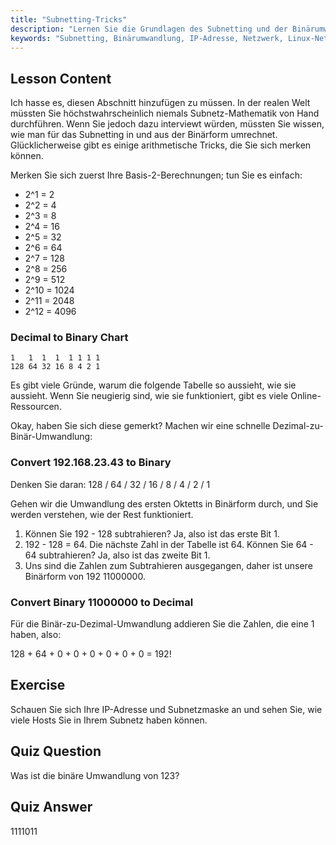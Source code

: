 ```yaml
---
title: "Subnetting-Tricks"
description: "Lernen Sie die Grundlagen des Subnetting und der Binärumwandlung für die Netzwerktechnik. Verstehen Sie IP-Adressen und Subnetzmasken mit diesem anfängerfreundlichen Leitfaden. Beginnen Sie jetzt mit dem Lernen!"
keywords: "Subnetting, Binärumwandlung, IP-Adresse, Netzwerk, Linux-Netzwerk, Anfänger, Tutorial, Leitfaden"
---
```


## Lesson Content

Ich hasse es, diesen Abschnitt hinzufügen zu müssen. In der realen Welt müssten Sie höchstwahrscheinlich niemals Subnetz-Mathematik von Hand durchführen. Wenn Sie jedoch dazu interviewt würden, müssten Sie wissen, wie man für das Subnetting in und aus der Binärform umrechnet. Glücklicherweise gibt es einige arithmetische Tricks, die Sie sich merken können.

Merken Sie sich zuerst Ihre Basis-2-Berechnungen; tun Sie es einfach:

- 2^1 = 2
- 2^2 = 4
- 2^3 = 8
- 2^4 = 16
- 2^5 = 32
- 2^6 = 64
- 2^7 = 128
- 2^8 = 256
- 2^9 = 512
- 2^10 = 1024
- 2^11 = 2048
- 2^12 = 4096

### Decimal to Binary Chart

```plaintext
1   1  1  1  1 1 1 1
128 64 32 16 8 4 2 1
```

Es gibt viele Gründe, warum die folgende Tabelle so aussieht, wie sie aussieht. Wenn Sie neugierig sind, wie sie funktioniert, gibt es viele Online-Ressourcen.

Okay, haben Sie sich diese gemerkt? Machen wir eine schnelle Dezimal-zu-Binär-Umwandlung:

### Convert 192.168.23.43 to Binary

Denken Sie daran: 128 / 64 / 32 / 16 / 8 / 4 / 2 / 1

Gehen wir die Umwandlung des ersten Oktetts in Binärform durch, und Sie werden verstehen, wie der Rest funktioniert.

1. Können Sie 192 - 128 subtrahieren? Ja, also ist das erste Bit 1.
2. 192 - 128 = 64. Die nächste Zahl in der Tabelle ist 64. Können Sie 64 - 64 subtrahieren? Ja, also ist das zweite Bit 1.
3. Uns sind die Zahlen zum Subtrahieren ausgegangen, daher ist unsere Binärform von 192 11000000.

### Convert Binary 11000000 to Decimal

Für die Binär-zu-Dezimal-Umwandlung addieren Sie die Zahlen, die eine 1 haben, also:

128 + 64 + 0 + 0 + 0 + 0 + 0 + 0 = 192!

## Exercise

Schauen Sie sich Ihre IP-Adresse und Subnetzmaske an und sehen Sie, wie viele Hosts Sie in Ihrem Subnetz haben können.

## Quiz Question

Was ist die binäre Umwandlung von 123?

## Quiz Answer

1111011

